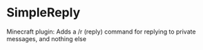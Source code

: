 # SimpleReply
Minecraft plugin: Adds a /r (reply) command for replying to private messages, and nothing else
